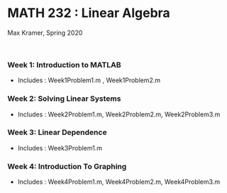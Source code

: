 # MATH 232 : Linear Algebra

Max Kramer, Spring 2020

&nbsp;

### Week 1: Introduction to MATLAB
- Includes : Week1Problem1.m , Week1Problem2.m

### Week 2: Solving Linear Systems
- Includes : Week2Problem1.m, Week2Problem2.m, Week2Problem3.m

### Week 3: Linear Dependence
- Includes : Week3Problem1.m

### Week 4: Introduction To Graphing
- Includes : Week4Problem1.m, Week4Problem2.m, Week4Problem3.m
